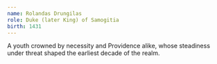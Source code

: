 ```yaml
---
name: Rolandas Drungilas
role: Duke (later King) of Samogitia
birth: 1431
---
```

A youth crowned by necessity and Providence alike, whose steadiness under threat shaped the earliest decade of the realm.
